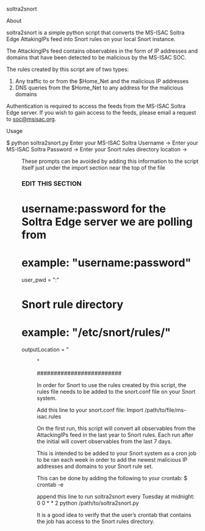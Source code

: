 soltra2snort

About

soltra2snort is a simple python script that converts the MS-ISAC Soltra Edge AttakingIPs feed into Snort rules on your local Snort instance.

The AttackingIPs feed contains observables in the form of IP addresses and domains that have been detected to be malicious by the MS-ISAC SOC.

The rules created by this script are of two types:
1. Any traffic to or from the $Home_Net and the malicious IP addresses
2. DNS queries from the $Home_Net to any address for the malicious domains

Authentication is required to access the feeds from the MS-ISAC Soltra Edge server.
If you wish to gain access to the feeds, please email a request to soc@msisac.org.

Usage

$ python soltra2snort.py
Enter your MS-ISAC Soltra Username -> <username>
Enter your MS-ISAC Soltra Password ->  <password>
Enter your Snort rules directory location -> <dir>

These prompts can be avoided by adding this information to the script itself just under the import section near the top of the file

### EDIT THIS SECTION ###

# username:password for the Soltra Edge server we are polling from
# example: "username:password"
user_pwd = "<username>:<password>"

# Snort rule directory
# example: "/etc/snort/rules/"
outputLocation = "<dir>"

#########################

In order for Snort to use the rules created by this script, the rules file needs to be added to the snort.conf file on your Snort system. 

Add this line to your snort.conf file:
Import /path/to/file/ms-isac.rules

On the first run, this script will convert all observables from the AttackingIPs feed in the last year to Snort rules.
Each run after the initial will covert observables from the last 7 days.

This is intended to be added to your Snort system as a cron job to be ran each week in order to add the newest malicious IP addresses and domains to your Snort rule set.

This can be done by adding the following to your crontab:
$ crontab -e

append this line to run soltra2snort every Tuesday at midnight:
0 0 * * 2 python /path/to/soltra2snort.py

It is a good idea to verify that the user’s crontab that contains the job has access to the Snort rules directory.
